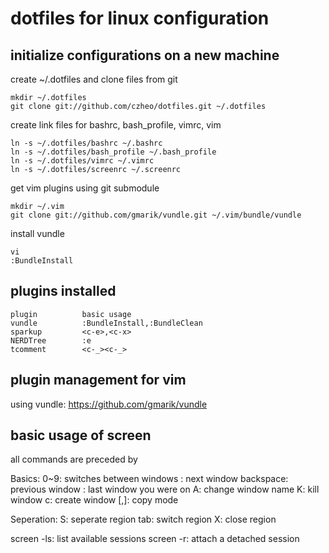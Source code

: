 dotfiles for linux configuration
===========================

initialize configurations on a new machine
------------------

create ~/.dotfiles and clone files from git

	mkdir ~/.dotfiles
	git clone git://github.com/czheo/dotfiles.git ~/.dotfiles

create link files for bashrc, bash_profile, vimrc, vim

	ln -s ~/.dotfiles/bashrc ~/.bashrc
	ln -s ~/.dotfiles/bash_profile ~/.bash_profile
	ln -s ~/.dotfiles/vimrc ~/.vimrc
	ln -s ~/.dotfiles/screenrc ~/.screenrc

get vim plugins using git submodule
	
	mkdir ~/.vim
	git clone git://github.com/gmarik/vundle.git ~/.vim/bundle/vundle
	
install vundle
	
	vi
	:BundleInstall

plugins installed
-----------------

	plugin			basic usage
	vundle			:BundleInstall,:BundleClean
	sparkup			<c-e>,<c-x>
	NERDTree		:e
	tcomment		<c-_><c-_>

plugin management for vim
-----------------------

using vundle: https://github.com/gmarik/vundle

basic usage of screen
----------------------

all commands are preceded by <c-z>

Basics:
0~9:		switches between windows
<c-n>:		next window
backspace:	previous window
<c-a>:		last window you were on
A:			change window name
K:			kill window
c:			create window
[,]:		copy mode

Seperation:
S:			seperate region
tab:		switch region
X:			close region


screen -ls:	list available sessions
screen -r:	attach a detached session
